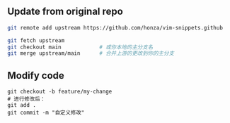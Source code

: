 ## Update from original repo

```bash
git remote add upstream https://github.com/honza/vim-snippets.github

git fetch upstream
git checkout main            # 或你本地的主分支名
git merge upstream/main      # 合并上游的更改到你的主分支
```


## Modify code

```
git checkout -b feature/my-change
# 进行修改后：
git add .
git commit -m "自定义修改"
```


